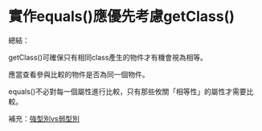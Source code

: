 # 實作equals()應優先考慮getClass()

總結：

getClass()可確保只有相同class產生的物件才有機會視為相等。

應當查看參與比較的物件是否為同一個物件。

equals()不必對每一個屬性進行比較，只有那些攸關「相等性」的屬性才需要比較。

補充：<a href='https://openhome.cc/Gossip/JavaScript/TypeConversion.html'>強型別vs弱型別</a>